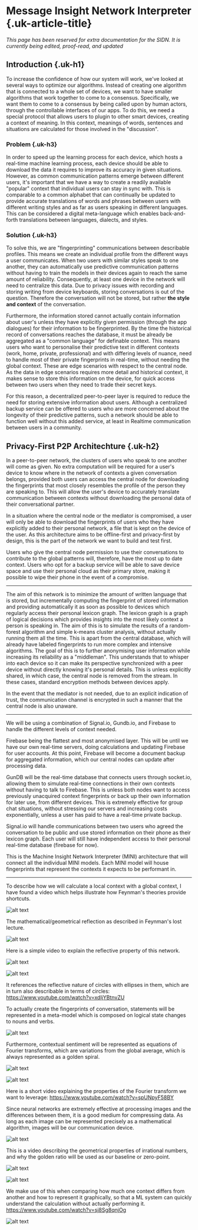 # Message Insight Network Interpreter {.uk-article-title}

_This page has been reserved for extra documentation for the SIDN. It is currently being edited, proof-read, and updated_

## Introduction {.uk-h1}

To increase the confidence of how our system will work, we've looked at several ways to optimize our algorithms. Instead of creating one algorithm that is connected to a whole set of devices, we want to have smaller algorithms that work together to come to a consensus. Specifically, we want them to come to a consensus by being called upon by human actors, through the controllable interfaces of our apps. To do this, we need a special protocol that allows users to plugin to other smart devices, creating a context of meaning. In this context, meanings of words, sentences and situations are calculated for those involved in the "discussion".  

### Problem {.uk-h3}

In order to speed up the learning process for each device, which hosts a real-time machine learning process, each device should be able to download the data it requires to improve its accuracy in given situations. However, as common communication patterns emerge between different users, it's important that we have a way to create a readily available "popular" context that individual users can stay in sync with. This is comparable to a common alphabet that can continually be updated to provide accurate translations of words and phrases between users with different writing styles and as far as users speaking in different languages. This can be considered a digital meta-language which enables back-and-forth translations between languages, dialects, and styles.  

### Solution {.uk-h3}
To solve this, we are "fingerprinting" communications between describable profiles. This means we create an individual profile from the different ways a user communicates. When two users with similar styles speak to one another, they can automatically use predictive communication patterns without having to train the models in their devices again to reach the same amount of reliability.  Consequently, at least one device in the network will need to centralize this data. Due to privacy issues with recording and storing writing from device keyboards, storing conversations is out of the question. Therefore the conversation will not be stored, but rather **the style and context** of the conversation.  

Furthermore, the information stored cannot actually contain information about user's unless they have explicitly given permission (through the app dialogues) for their information to be fingerprinted. By the time the historical record of conversations reaches the database, it must be already be aggregated as a "common language" for definable context. This means users who want to personalise their predictive text in different contexts (work, home, private, professional) and with differing levels of nuance, need to handle most of their private fingerprints in real-time, without needing the global context. These are edge scenarios with respect to the central node. As the data in edge scenarios requires more detail and historical context, it makes sense to store this information on the device, for quick access between two users when they need to trade their secret keys.  

For this reason, a decentralized peer-to-peer layer is required to reduce the need for storing extensive information about users. Although a centralized backup service can be offered to users who are more concerned about the longevity of their predictive patterns, such a network should be able to function well without this added service, at least in Realtime communication between users in a community.  


## Privacy-First P2P Architechture {.uk-h2}

In a peer-to-peer network, the clusters of users who speak to one another will come as given. No extra computation will be required for a user's device to know where in the network of contexts a given conversation belongs, provided both users can access the central node for downloading the fingerprints that most closely resembles the profile of the person they are speaking to. This will allow the user's device to accurately translate communication between contexts without downloading the personal data of their conversational partner.  

In a situation where the central node or the mediator is compromised, a user will only be able to download the fingerprints of users who they have explicitly added to their personal network, a file that is kept on the device of the user. As this architecture aims to be offline-first and privacy-first by design, this is the part of the network we want to build and test first.  

Users who give the central node permission to use their conversations to contribute to the global patterns will, therefore, have the most up to date context. Users who opt for a backup service will be able to save device space and use their personal cloud as their primary store, making it possible to wipe their phone in the event of a compromise.  

---

The aim of this network is to minimize the amount of written language that is stored, but incrementally computing the fingerprint of stored information and providing automatically it as soon as possible to devices which regularly access their personal lexicon graph. The lexicon graph is a graph of logical decisions which provides insights into the most likely context a person is speaking in. The aim of this is to simulate the results of a random-forest algorithm and simple k-means cluster analysis, without actually running them all the time. This is apart from the central database, which will already have labeled fingerprints to run more complex and intensive algorithms. The goal of this is to further anonymising user information while increasing its reliability as a "middleman". This understands that to whisper into each device so it can make its perspective synchronized with a peer device without directly knowing it's personal details. This is unless explicitly shared, in which case, the central node is removed from the stream. In these cases, standard encryption methods between devices apply.  

In the event that the mediator is not needed, due to an explicit indication of trust, the communication channel is encrypted in such a manner that the central node is also unaware.  

---

We will be using a combination of Signal.io, Gundb.io, and Firebase to handle the different levels of context needed.  

Firebase being the flattest and most anonymised layer. This will be until we have our own real-time servers, doing calculations and updating Firebase for user accounts. At this point, Firebase will become a document backup for aggregated information, which our central nodes can update after processing data.  

GunDB will be the real-time database that connects users through socket.io, allowing them to simulate real-time connections in their own contexts without having to talk to Firebase. This is unless both nodes want to access previously unacquired context fingerprints or back up their own information for later use, from different devices. This is extremely effective for group chat situations, without stressing our servers and increasing costs exponentially, unless a user has paid to have a real-time private backup.  

Signal.io will handle communications between two users who agreed the conversation to be public and use stored information on their phone as their lexicon graph. Each user will still have independent access to their personal real-time database (firebase for now).  

This is the Machine Insight Network Interpreter (MINI) architecture that will connect all the individual MINI models. Each MINI model will house fingerprints that represent the contexts it expects to be performant in.  

---

To describe how we will calculate a local context with a global context, I have found a video which helps illustrate how Feynman's theories provide shortcuts. 

![alt text][f11_2]

The mathematical/geometrical reflection as described in Feynman's lost lecture. 

![alt text][f11_0]

Here is a simple video to explain the reflective property of this network. 

![alt text][f11_1]

![alt text][f11_3]

It references the reflective nature of circles with ellipses in them, which are in turn also describable in terms of circles:  https://www.youtube.com/watch?v=xdIjYBtnvZU 

To actually create the fingerprints of conversation, statements will be represented in a meta-model which is composed on logical state changes to nouns and verbs.

![alt text][f_0]

Furthermore, contextual sentiment will be represented as equations of Fourier transforms, which are variations from the global average, which is always represented as a golden spiral. 

![alt text][f_1]

![alt text][f_2]

Here is a short video explaining the properties of the Fourier transform we want to leverage: https://www.youtube.com/watch?v=spUNpyF58BY  

Since neural networks are extremely effective at processing images and the differences between them, it is a good medium for compressing data. As long as each image can be represented precisely as a mathematical algorithm, images will be our communication device. 

![alt text][gr_0]

This is a video describing the geometrical properties of irrational numbers, and why the golden ratio will be used as our baseline or zero-point.

![alt text][gr_01]

![alt text][gr_1]

We make use of this when comparing how much one context differs from another and how to represent it graphically, so that a ML system can quickly understand the calculation without actually performing it.
 https://www.youtube.com/watch?v=sj8Sg8qnjOg  
 
![alt text][gr_2]

[f_0]: https://github.com/automotola/tm-web/raw/master/docs/img/sidn/f_0.PNG 
[f_1]: https://github.com/automotola/tm-web/raw/master/docs/img/sidn/f_1.PNG
[f_2]: https://github.com/automotola/tm-web/raw/master/docs/img/sidn/F_2.PNG
[f11_0]: https://github.com/automotola/tm-web/raw/master/docs/img/sidn/fll_0.PNG
[f11_1]: https://github.com/automotola/tm-web/raw/master/docs/img/sidn/fll_1.PNG
[f11_2]: https://github.com/automotola/tm-web/raw/master/docs/img/sidn/fll_2.PNG
[f11_3]: https://github.com/automotola/tm-web/raw/master/docs/img/sidn/fll_3.PNG
[gr_0]: https://github.com/automotola/tm-web/raw/master/docs/img/sidn/gr_0.PNG
[gr_01]: https://github.com/automotola/tm-web/raw/master/docs/img/sidn/gr_01.PNG
[gr_1]: https://github.com/automotola/tm-web/raw/master/docs/img/sidn/gr_1.PNG
[gr_2]: https://github.com/automotola/tm-web/raw/master/docs/img/sidn/gr_2.PNG
